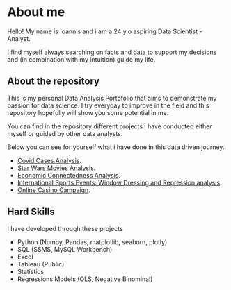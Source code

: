 # About me

Hello! My name is Ioannis and i am a 24 y.o aspiring Data Scientist - Analyst.

I find myself always searching on facts and data to support my decisions and (in combination with my intuition) guide my life.

## About the repository

This is my personal Data Analysis Portofolio that aims to demonstrate my passion for data science.
I try everyday to improve in the field and this repository hopefully will show you some potential in me.

You can find in the repository different projects i have conducted either myself or guided by other data analysts.

Below you can see for yourself what i have done in this data driven journey.

* <a href="https://github.com/IoannisVougias/DataAnalysisPortofolio/tree/main/GlobalCovidCases" target="_blank">Covid Cases Analysis</a>.
* <a href="https://github.com/IoannisVougias/DataAnalysisPortofolio/tree/main/StarWarsMoviesNetwork" target="_blank">Star Wars Movies Analysis</a>.
* <a href="https://github.com/IoannisVougias/DataAnalysisPortofolio/tree/main/Economic%20Connectedness" target="_blank">Economic Connectedness Analysis</a>.
* <a href="https://github.com/IoannisVougias/DataAnalysisPortofolio/tree/main/International%20Sports%20Event%20Repression" target="_blank">International Sports Events: Window Dressing and Repression analysis</a>.
* <a href="https://github.com/IoannisVougias/DataAnalysisPortofolio/tree/main/Online%20Casino%20Campaign" target="_blank">Online Casino Campaign</a>.


## Hard Skills 
I have developed through these projects

* Python (Numpy, Pandas, matplotlib, seaborn, plotly)
* SQL (SSMS, MySQL Workbench)
* Excel
* Tableau (Public)
* Statistics
* Regressions Models (OLS, Negative Binominal)

